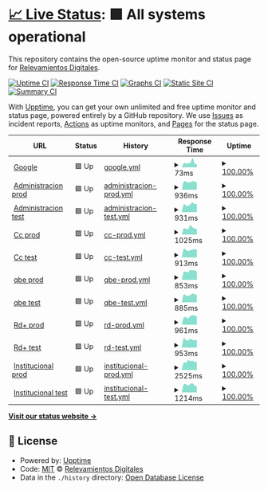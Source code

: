 # [📈 Live Status](https://rdigitales.github.io/VerifStatusPages): <!--live status--> **🟩 All systems operational**

This repository contains the open-source uptime monitor and status page for [Relevamientos Digitales](https://rdigitales.github.io/VerifStatusPages).

[![Uptime CI](https://github.com/rdigitales/VerifStatusPages/workflows/Uptime%20CI/badge.svg)](https://github.com/rdigitales/VerifStatusPages/actions?query=workflow%3A%22Uptime+CI%22)
[![Response Time CI](https://github.com/rdigitales/VerifStatusPages/workflows/Response%20Time%20CI/badge.svg)](https://github.com/rdigitales/VerifStatusPages/actions?query=workflow%3A%22Response+Time+CI%22)
[![Graphs CI](https://github.com/rdigitales/VerifStatusPages/workflows/Graphs%20CI/badge.svg)](https://github.com/rdigitales/VerifStatusPages/actions?query=workflow%3A%22Graphs+CI%22)
[![Static Site CI](https://github.com/rdigitales/VerifStatusPages/workflows/Static%20Site%20CI/badge.svg)](https://github.com/rdigitales/VerifStatusPages/actions?query=workflow%3A%22Static+Site+CI%22)
[![Summary CI](https://github.com/rdigitales/VerifStatusPages/workflows/Summary%20CI/badge.svg)](https://github.com/rdigitales/VerifStatusPages/actions?query=workflow%3A%22Summary+CI%22)

With [Upptime](https://upptime.js.org), you can get your own unlimited and free uptime monitor and status page, powered entirely by a GitHub repository. We use [Issues](https://github.com/rdigitales/VerifStatusPages/issues) as incident reports, [Actions](https://github.com/rdigitales/VerifStatusPages/actions) as uptime monitors, and [Pages](https://rdigitales.github.io/VerifStatusPages) for the status page.

<!--start: status pages-->
<!-- This summary is generated by Upptime (https://github.com/upptime/upptime) -->
<!-- Do not edit this manually, your changes will be overwritten -->
<!-- prettier-ignore -->
| URL | Status | History | Response Time | Uptime |
| --- | ------ | ------- | ------------- | ------ |
| <img alt="" src="https://icons.duckduckgo.com/ip3/null.ico" height="13"> [Google](www.google.com) | 🟩 Up | [google.yml](https://github.com/rdigitales/VerifStatusPages/commits/HEAD/history/google.yml) | <details><summary><img alt="Response time graph" src="./graphs/google/response-time-week.png" height="20"> 73ms</summary><br><a href="https://rdigitales.github.io/VerifStatusPages/history/google"><img alt="Response time 78" src="https://img.shields.io/endpoint?url=https%3A%2F%2Fraw.githubusercontent.com%2Frdigitales%2FVerifStatusPages%2FHEAD%2Fapi%2Fgoogle%2Fresponse-time.json"></a><br><a href="https://rdigitales.github.io/VerifStatusPages/history/google"><img alt="24-hour response time 52" src="https://img.shields.io/endpoint?url=https%3A%2F%2Fraw.githubusercontent.com%2Frdigitales%2FVerifStatusPages%2FHEAD%2Fapi%2Fgoogle%2Fresponse-time-day.json"></a><br><a href="https://rdigitales.github.io/VerifStatusPages/history/google"><img alt="7-day response time 73" src="https://img.shields.io/endpoint?url=https%3A%2F%2Fraw.githubusercontent.com%2Frdigitales%2FVerifStatusPages%2FHEAD%2Fapi%2Fgoogle%2Fresponse-time-week.json"></a><br><a href="https://rdigitales.github.io/VerifStatusPages/history/google"><img alt="30-day response time 78" src="https://img.shields.io/endpoint?url=https%3A%2F%2Fraw.githubusercontent.com%2Frdigitales%2FVerifStatusPages%2FHEAD%2Fapi%2Fgoogle%2Fresponse-time-month.json"></a><br><a href="https://rdigitales.github.io/VerifStatusPages/history/google"><img alt="1-year response time 78" src="https://img.shields.io/endpoint?url=https%3A%2F%2Fraw.githubusercontent.com%2Frdigitales%2FVerifStatusPages%2FHEAD%2Fapi%2Fgoogle%2Fresponse-time-year.json"></a></details> | <details><summary><a href="https://rdigitales.github.io/VerifStatusPages/history/google">100.00%</a></summary><a href="https://rdigitales.github.io/VerifStatusPages/history/google"><img alt="All-time uptime 100.00%" src="https://img.shields.io/endpoint?url=https%3A%2F%2Fraw.githubusercontent.com%2Frdigitales%2FVerifStatusPages%2FHEAD%2Fapi%2Fgoogle%2Fuptime.json"></a><br><a href="https://rdigitales.github.io/VerifStatusPages/history/google"><img alt="24-hour uptime 100.00%" src="https://img.shields.io/endpoint?url=https%3A%2F%2Fraw.githubusercontent.com%2Frdigitales%2FVerifStatusPages%2FHEAD%2Fapi%2Fgoogle%2Fuptime-day.json"></a><br><a href="https://rdigitales.github.io/VerifStatusPages/history/google"><img alt="7-day uptime 100.00%" src="https://img.shields.io/endpoint?url=https%3A%2F%2Fraw.githubusercontent.com%2Frdigitales%2FVerifStatusPages%2FHEAD%2Fapi%2Fgoogle%2Fuptime-week.json"></a><br><a href="https://rdigitales.github.io/VerifStatusPages/history/google"><img alt="30-day uptime 100.00%" src="https://img.shields.io/endpoint?url=https%3A%2F%2Fraw.githubusercontent.com%2Frdigitales%2FVerifStatusPages%2FHEAD%2Fapi%2Fgoogle%2Fuptime-month.json"></a><br><a href="https://rdigitales.github.io/VerifStatusPages/history/google"><img alt="1-year uptime 100.00%" src="https://img.shields.io/endpoint?url=https%3A%2F%2Fraw.githubusercontent.com%2Frdigitales%2FVerifStatusPages%2FHEAD%2Fapi%2Fgoogle%2Fuptime-year.json"></a></details>
| <img alt="" src="https://icons.duckduckgo.com/ip3/administracion.rdigitales.com.ar.ico" height="13"> [Administracion prod](https://administracion.rdigitales.com.ar/login.aspx) | 🟩 Up | [administracion-prod.yml](https://github.com/rdigitales/VerifStatusPages/commits/HEAD/history/administracion-prod.yml) | <details><summary><img alt="Response time graph" src="./graphs/administracion-prod/response-time-week.png" height="20"> 936ms</summary><br><a href="https://rdigitales.github.io/VerifStatusPages/history/administracion-prod"><img alt="Response time 937" src="https://img.shields.io/endpoint?url=https%3A%2F%2Fraw.githubusercontent.com%2Frdigitales%2FVerifStatusPages%2FHEAD%2Fapi%2Fadministracion-prod%2Fresponse-time.json"></a><br><a href="https://rdigitales.github.io/VerifStatusPages/history/administracion-prod"><img alt="24-hour response time 866" src="https://img.shields.io/endpoint?url=https%3A%2F%2Fraw.githubusercontent.com%2Frdigitales%2FVerifStatusPages%2FHEAD%2Fapi%2Fadministracion-prod%2Fresponse-time-day.json"></a><br><a href="https://rdigitales.github.io/VerifStatusPages/history/administracion-prod"><img alt="7-day response time 936" src="https://img.shields.io/endpoint?url=https%3A%2F%2Fraw.githubusercontent.com%2Frdigitales%2FVerifStatusPages%2FHEAD%2Fapi%2Fadministracion-prod%2Fresponse-time-week.json"></a><br><a href="https://rdigitales.github.io/VerifStatusPages/history/administracion-prod"><img alt="30-day response time 946" src="https://img.shields.io/endpoint?url=https%3A%2F%2Fraw.githubusercontent.com%2Frdigitales%2FVerifStatusPages%2FHEAD%2Fapi%2Fadministracion-prod%2Fresponse-time-month.json"></a><br><a href="https://rdigitales.github.io/VerifStatusPages/history/administracion-prod"><img alt="1-year response time 937" src="https://img.shields.io/endpoint?url=https%3A%2F%2Fraw.githubusercontent.com%2Frdigitales%2FVerifStatusPages%2FHEAD%2Fapi%2Fadministracion-prod%2Fresponse-time-year.json"></a></details> | <details><summary><a href="https://rdigitales.github.io/VerifStatusPages/history/administracion-prod">100.00%</a></summary><a href="https://rdigitales.github.io/VerifStatusPages/history/administracion-prod"><img alt="All-time uptime 100.00%" src="https://img.shields.io/endpoint?url=https%3A%2F%2Fraw.githubusercontent.com%2Frdigitales%2FVerifStatusPages%2FHEAD%2Fapi%2Fadministracion-prod%2Fuptime.json"></a><br><a href="https://rdigitales.github.io/VerifStatusPages/history/administracion-prod"><img alt="24-hour uptime 100.00%" src="https://img.shields.io/endpoint?url=https%3A%2F%2Fraw.githubusercontent.com%2Frdigitales%2FVerifStatusPages%2FHEAD%2Fapi%2Fadministracion-prod%2Fuptime-day.json"></a><br><a href="https://rdigitales.github.io/VerifStatusPages/history/administracion-prod"><img alt="7-day uptime 100.00%" src="https://img.shields.io/endpoint?url=https%3A%2F%2Fraw.githubusercontent.com%2Frdigitales%2FVerifStatusPages%2FHEAD%2Fapi%2Fadministracion-prod%2Fuptime-week.json"></a><br><a href="https://rdigitales.github.io/VerifStatusPages/history/administracion-prod"><img alt="30-day uptime 100.00%" src="https://img.shields.io/endpoint?url=https%3A%2F%2Fraw.githubusercontent.com%2Frdigitales%2FVerifStatusPages%2FHEAD%2Fapi%2Fadministracion-prod%2Fuptime-month.json"></a><br><a href="https://rdigitales.github.io/VerifStatusPages/history/administracion-prod"><img alt="1-year uptime 100.00%" src="https://img.shields.io/endpoint?url=https%3A%2F%2Fraw.githubusercontent.com%2Frdigitales%2FVerifStatusPages%2FHEAD%2Fapi%2Fadministracion-prod%2Fuptime-year.json"></a></details>
| <img alt="" src="https://icons.duckduckgo.com/ip3/administracion.rdtest.com.ar.ico" height="13"> [Administracion test](https://administracion.rdtest.com.ar:4433//login.aspx) | 🟩 Up | [administracion-test.yml](https://github.com/rdigitales/VerifStatusPages/commits/HEAD/history/administracion-test.yml) | <details><summary><img alt="Response time graph" src="./graphs/administracion-test/response-time-week.png" height="20"> 931ms</summary><br><a href="https://rdigitales.github.io/VerifStatusPages/history/administracion-test"><img alt="Response time 930" src="https://img.shields.io/endpoint?url=https%3A%2F%2Fraw.githubusercontent.com%2Frdigitales%2FVerifStatusPages%2FHEAD%2Fapi%2Fadministracion-test%2Fresponse-time.json"></a><br><a href="https://rdigitales.github.io/VerifStatusPages/history/administracion-test"><img alt="24-hour response time 958" src="https://img.shields.io/endpoint?url=https%3A%2F%2Fraw.githubusercontent.com%2Frdigitales%2FVerifStatusPages%2FHEAD%2Fapi%2Fadministracion-test%2Fresponse-time-day.json"></a><br><a href="https://rdigitales.github.io/VerifStatusPages/history/administracion-test"><img alt="7-day response time 931" src="https://img.shields.io/endpoint?url=https%3A%2F%2Fraw.githubusercontent.com%2Frdigitales%2FVerifStatusPages%2FHEAD%2Fapi%2Fadministracion-test%2Fresponse-time-week.json"></a><br><a href="https://rdigitales.github.io/VerifStatusPages/history/administracion-test"><img alt="30-day response time 928" src="https://img.shields.io/endpoint?url=https%3A%2F%2Fraw.githubusercontent.com%2Frdigitales%2FVerifStatusPages%2FHEAD%2Fapi%2Fadministracion-test%2Fresponse-time-month.json"></a><br><a href="https://rdigitales.github.io/VerifStatusPages/history/administracion-test"><img alt="1-year response time 930" src="https://img.shields.io/endpoint?url=https%3A%2F%2Fraw.githubusercontent.com%2Frdigitales%2FVerifStatusPages%2FHEAD%2Fapi%2Fadministracion-test%2Fresponse-time-year.json"></a></details> | <details><summary><a href="https://rdigitales.github.io/VerifStatusPages/history/administracion-test">100.00%</a></summary><a href="https://rdigitales.github.io/VerifStatusPages/history/administracion-test"><img alt="All-time uptime 100.00%" src="https://img.shields.io/endpoint?url=https%3A%2F%2Fraw.githubusercontent.com%2Frdigitales%2FVerifStatusPages%2FHEAD%2Fapi%2Fadministracion-test%2Fuptime.json"></a><br><a href="https://rdigitales.github.io/VerifStatusPages/history/administracion-test"><img alt="24-hour uptime 100.00%" src="https://img.shields.io/endpoint?url=https%3A%2F%2Fraw.githubusercontent.com%2Frdigitales%2FVerifStatusPages%2FHEAD%2Fapi%2Fadministracion-test%2Fuptime-day.json"></a><br><a href="https://rdigitales.github.io/VerifStatusPages/history/administracion-test"><img alt="7-day uptime 100.00%" src="https://img.shields.io/endpoint?url=https%3A%2F%2Fraw.githubusercontent.com%2Frdigitales%2FVerifStatusPages%2FHEAD%2Fapi%2Fadministracion-test%2Fuptime-week.json"></a><br><a href="https://rdigitales.github.io/VerifStatusPages/history/administracion-test"><img alt="30-day uptime 100.00%" src="https://img.shields.io/endpoint?url=https%3A%2F%2Fraw.githubusercontent.com%2Frdigitales%2FVerifStatusPages%2FHEAD%2Fapi%2Fadministracion-test%2Fuptime-month.json"></a><br><a href="https://rdigitales.github.io/VerifStatusPages/history/administracion-test"><img alt="1-year uptime 100.00%" src="https://img.shields.io/endpoint?url=https%3A%2F%2Fraw.githubusercontent.com%2Frdigitales%2FVerifStatusPages%2FHEAD%2Fapi%2Fadministracion-test%2Fuptime-year.json"></a></details>
| <img alt="" src="https://icons.duckduckgo.com/ip3/ccweb.rdigitales.com.ar.ico" height="13"> [Cc prod](https://ccweb.rdigitales.com.ar/Index.aspx) | 🟩 Up | [cc-prod.yml](https://github.com/rdigitales/VerifStatusPages/commits/HEAD/history/cc-prod.yml) | <details><summary><img alt="Response time graph" src="./graphs/cc-prod/response-time-week.png" height="20"> 1025ms</summary><br><a href="https://rdigitales.github.io/VerifStatusPages/history/cc-prod"><img alt="Response time 952" src="https://img.shields.io/endpoint?url=https%3A%2F%2Fraw.githubusercontent.com%2Frdigitales%2FVerifStatusPages%2FHEAD%2Fapi%2Fcc-prod%2Fresponse-time.json"></a><br><a href="https://rdigitales.github.io/VerifStatusPages/history/cc-prod"><img alt="24-hour response time 866" src="https://img.shields.io/endpoint?url=https%3A%2F%2Fraw.githubusercontent.com%2Frdigitales%2FVerifStatusPages%2FHEAD%2Fapi%2Fcc-prod%2Fresponse-time-day.json"></a><br><a href="https://rdigitales.github.io/VerifStatusPages/history/cc-prod"><img alt="7-day response time 1025" src="https://img.shields.io/endpoint?url=https%3A%2F%2Fraw.githubusercontent.com%2Frdigitales%2FVerifStatusPages%2FHEAD%2Fapi%2Fcc-prod%2Fresponse-time-week.json"></a><br><a href="https://rdigitales.github.io/VerifStatusPages/history/cc-prod"><img alt="30-day response time 953" src="https://img.shields.io/endpoint?url=https%3A%2F%2Fraw.githubusercontent.com%2Frdigitales%2FVerifStatusPages%2FHEAD%2Fapi%2Fcc-prod%2Fresponse-time-month.json"></a><br><a href="https://rdigitales.github.io/VerifStatusPages/history/cc-prod"><img alt="1-year response time 952" src="https://img.shields.io/endpoint?url=https%3A%2F%2Fraw.githubusercontent.com%2Frdigitales%2FVerifStatusPages%2FHEAD%2Fapi%2Fcc-prod%2Fresponse-time-year.json"></a></details> | <details><summary><a href="https://rdigitales.github.io/VerifStatusPages/history/cc-prod">100.00%</a></summary><a href="https://rdigitales.github.io/VerifStatusPages/history/cc-prod"><img alt="All-time uptime 100.00%" src="https://img.shields.io/endpoint?url=https%3A%2F%2Fraw.githubusercontent.com%2Frdigitales%2FVerifStatusPages%2FHEAD%2Fapi%2Fcc-prod%2Fuptime.json"></a><br><a href="https://rdigitales.github.io/VerifStatusPages/history/cc-prod"><img alt="24-hour uptime 100.00%" src="https://img.shields.io/endpoint?url=https%3A%2F%2Fraw.githubusercontent.com%2Frdigitales%2FVerifStatusPages%2FHEAD%2Fapi%2Fcc-prod%2Fuptime-day.json"></a><br><a href="https://rdigitales.github.io/VerifStatusPages/history/cc-prod"><img alt="7-day uptime 100.00%" src="https://img.shields.io/endpoint?url=https%3A%2F%2Fraw.githubusercontent.com%2Frdigitales%2FVerifStatusPages%2FHEAD%2Fapi%2Fcc-prod%2Fuptime-week.json"></a><br><a href="https://rdigitales.github.io/VerifStatusPages/history/cc-prod"><img alt="30-day uptime 100.00%" src="https://img.shields.io/endpoint?url=https%3A%2F%2Fraw.githubusercontent.com%2Frdigitales%2FVerifStatusPages%2FHEAD%2Fapi%2Fcc-prod%2Fuptime-month.json"></a><br><a href="https://rdigitales.github.io/VerifStatusPages/history/cc-prod"><img alt="1-year uptime 100.00%" src="https://img.shields.io/endpoint?url=https%3A%2F%2Fraw.githubusercontent.com%2Frdigitales%2FVerifStatusPages%2FHEAD%2Fapi%2Fcc-prod%2Fuptime-year.json"></a></details>
| <img alt="" src="https://icons.duckduckgo.com/ip3/ccweb.rdtest.com.ar.ico" height="13"> [Cc test](https://ccweb.rdtest.com.ar:4433/Index.aspx) | 🟩 Up | [cc-test.yml](https://github.com/rdigitales/VerifStatusPages/commits/HEAD/history/cc-test.yml) | <details><summary><img alt="Response time graph" src="./graphs/cc-test/response-time-week.png" height="20"> 913ms</summary><br><a href="https://rdigitales.github.io/VerifStatusPages/history/cc-test"><img alt="Response time 1093" src="https://img.shields.io/endpoint?url=https%3A%2F%2Fraw.githubusercontent.com%2Frdigitales%2FVerifStatusPages%2FHEAD%2Fapi%2Fcc-test%2Fresponse-time.json"></a><br><a href="https://rdigitales.github.io/VerifStatusPages/history/cc-test"><img alt="24-hour response time 956" src="https://img.shields.io/endpoint?url=https%3A%2F%2Fraw.githubusercontent.com%2Frdigitales%2FVerifStatusPages%2FHEAD%2Fapi%2Fcc-test%2Fresponse-time-day.json"></a><br><a href="https://rdigitales.github.io/VerifStatusPages/history/cc-test"><img alt="7-day response time 913" src="https://img.shields.io/endpoint?url=https%3A%2F%2Fraw.githubusercontent.com%2Frdigitales%2FVerifStatusPages%2FHEAD%2Fapi%2Fcc-test%2Fresponse-time-week.json"></a><br><a href="https://rdigitales.github.io/VerifStatusPages/history/cc-test"><img alt="30-day response time 1163" src="https://img.shields.io/endpoint?url=https%3A%2F%2Fraw.githubusercontent.com%2Frdigitales%2FVerifStatusPages%2FHEAD%2Fapi%2Fcc-test%2Fresponse-time-month.json"></a><br><a href="https://rdigitales.github.io/VerifStatusPages/history/cc-test"><img alt="1-year response time 1093" src="https://img.shields.io/endpoint?url=https%3A%2F%2Fraw.githubusercontent.com%2Frdigitales%2FVerifStatusPages%2FHEAD%2Fapi%2Fcc-test%2Fresponse-time-year.json"></a></details> | <details><summary><a href="https://rdigitales.github.io/VerifStatusPages/history/cc-test">100.00%</a></summary><a href="https://rdigitales.github.io/VerifStatusPages/history/cc-test"><img alt="All-time uptime 100.00%" src="https://img.shields.io/endpoint?url=https%3A%2F%2Fraw.githubusercontent.com%2Frdigitales%2FVerifStatusPages%2FHEAD%2Fapi%2Fcc-test%2Fuptime.json"></a><br><a href="https://rdigitales.github.io/VerifStatusPages/history/cc-test"><img alt="24-hour uptime 100.00%" src="https://img.shields.io/endpoint?url=https%3A%2F%2Fraw.githubusercontent.com%2Frdigitales%2FVerifStatusPages%2FHEAD%2Fapi%2Fcc-test%2Fuptime-day.json"></a><br><a href="https://rdigitales.github.io/VerifStatusPages/history/cc-test"><img alt="7-day uptime 100.00%" src="https://img.shields.io/endpoint?url=https%3A%2F%2Fraw.githubusercontent.com%2Frdigitales%2FVerifStatusPages%2FHEAD%2Fapi%2Fcc-test%2Fuptime-week.json"></a><br><a href="https://rdigitales.github.io/VerifStatusPages/history/cc-test"><img alt="30-day uptime 100.00%" src="https://img.shields.io/endpoint?url=https%3A%2F%2Fraw.githubusercontent.com%2Frdigitales%2FVerifStatusPages%2FHEAD%2Fapi%2Fcc-test%2Fuptime-month.json"></a><br><a href="https://rdigitales.github.io/VerifStatusPages/history/cc-test"><img alt="1-year uptime 100.00%" src="https://img.shields.io/endpoint?url=https%3A%2F%2Fraw.githubusercontent.com%2Frdigitales%2FVerifStatusPages%2FHEAD%2Fapi%2Fcc-test%2Fuptime-year.json"></a></details>
| <img alt="" src="https://icons.duckduckgo.com/ip3/qbe.rdigitales.com.ar.ico" height="13"> [qbe prod](https://qbe.rdigitales.com.ar) | 🟩 Up | [qbe-prod.yml](https://github.com/rdigitales/VerifStatusPages/commits/HEAD/history/qbe-prod.yml) | <details><summary><img alt="Response time graph" src="./graphs/qbe-prod/response-time-week.png" height="20"> 853ms</summary><br><a href="https://rdigitales.github.io/VerifStatusPages/history/qbe-prod"><img alt="Response time 930" src="https://img.shields.io/endpoint?url=https%3A%2F%2Fraw.githubusercontent.com%2Frdigitales%2FVerifStatusPages%2FHEAD%2Fapi%2Fqbe-prod%2Fresponse-time.json"></a><br><a href="https://rdigitales.github.io/VerifStatusPages/history/qbe-prod"><img alt="24-hour response time 759" src="https://img.shields.io/endpoint?url=https%3A%2F%2Fraw.githubusercontent.com%2Frdigitales%2FVerifStatusPages%2FHEAD%2Fapi%2Fqbe-prod%2Fresponse-time-day.json"></a><br><a href="https://rdigitales.github.io/VerifStatusPages/history/qbe-prod"><img alt="7-day response time 853" src="https://img.shields.io/endpoint?url=https%3A%2F%2Fraw.githubusercontent.com%2Frdigitales%2FVerifStatusPages%2FHEAD%2Fapi%2Fqbe-prod%2Fresponse-time-week.json"></a><br><a href="https://rdigitales.github.io/VerifStatusPages/history/qbe-prod"><img alt="30-day response time 911" src="https://img.shields.io/endpoint?url=https%3A%2F%2Fraw.githubusercontent.com%2Frdigitales%2FVerifStatusPages%2FHEAD%2Fapi%2Fqbe-prod%2Fresponse-time-month.json"></a><br><a href="https://rdigitales.github.io/VerifStatusPages/history/qbe-prod"><img alt="1-year response time 930" src="https://img.shields.io/endpoint?url=https%3A%2F%2Fraw.githubusercontent.com%2Frdigitales%2FVerifStatusPages%2FHEAD%2Fapi%2Fqbe-prod%2Fresponse-time-year.json"></a></details> | <details><summary><a href="https://rdigitales.github.io/VerifStatusPages/history/qbe-prod">100.00%</a></summary><a href="https://rdigitales.github.io/VerifStatusPages/history/qbe-prod"><img alt="All-time uptime 100.00%" src="https://img.shields.io/endpoint?url=https%3A%2F%2Fraw.githubusercontent.com%2Frdigitales%2FVerifStatusPages%2FHEAD%2Fapi%2Fqbe-prod%2Fuptime.json"></a><br><a href="https://rdigitales.github.io/VerifStatusPages/history/qbe-prod"><img alt="24-hour uptime 100.00%" src="https://img.shields.io/endpoint?url=https%3A%2F%2Fraw.githubusercontent.com%2Frdigitales%2FVerifStatusPages%2FHEAD%2Fapi%2Fqbe-prod%2Fuptime-day.json"></a><br><a href="https://rdigitales.github.io/VerifStatusPages/history/qbe-prod"><img alt="7-day uptime 100.00%" src="https://img.shields.io/endpoint?url=https%3A%2F%2Fraw.githubusercontent.com%2Frdigitales%2FVerifStatusPages%2FHEAD%2Fapi%2Fqbe-prod%2Fuptime-week.json"></a><br><a href="https://rdigitales.github.io/VerifStatusPages/history/qbe-prod"><img alt="30-day uptime 100.00%" src="https://img.shields.io/endpoint?url=https%3A%2F%2Fraw.githubusercontent.com%2Frdigitales%2FVerifStatusPages%2FHEAD%2Fapi%2Fqbe-prod%2Fuptime-month.json"></a><br><a href="https://rdigitales.github.io/VerifStatusPages/history/qbe-prod"><img alt="1-year uptime 100.00%" src="https://img.shields.io/endpoint?url=https%3A%2F%2Fraw.githubusercontent.com%2Frdigitales%2FVerifStatusPages%2FHEAD%2Fapi%2Fqbe-prod%2Fuptime-year.json"></a></details>
| <img alt="" src="https://icons.duckduckgo.com/ip3/qbe.rdtest.com.ar.ico" height="13"> [qbe test](https://qbe.rdtest.com.ar:4433) | 🟩 Up | [qbe-test.yml](https://github.com/rdigitales/VerifStatusPages/commits/HEAD/history/qbe-test.yml) | <details><summary><img alt="Response time graph" src="./graphs/qbe-test/response-time-week.png" height="20"> 885ms</summary><br><a href="https://rdigitales.github.io/VerifStatusPages/history/qbe-test"><img alt="Response time 974" src="https://img.shields.io/endpoint?url=https%3A%2F%2Fraw.githubusercontent.com%2Frdigitales%2FVerifStatusPages%2FHEAD%2Fapi%2Fqbe-test%2Fresponse-time.json"></a><br><a href="https://rdigitales.github.io/VerifStatusPages/history/qbe-test"><img alt="24-hour response time 866" src="https://img.shields.io/endpoint?url=https%3A%2F%2Fraw.githubusercontent.com%2Frdigitales%2FVerifStatusPages%2FHEAD%2Fapi%2Fqbe-test%2Fresponse-time-day.json"></a><br><a href="https://rdigitales.github.io/VerifStatusPages/history/qbe-test"><img alt="7-day response time 885" src="https://img.shields.io/endpoint?url=https%3A%2F%2Fraw.githubusercontent.com%2Frdigitales%2FVerifStatusPages%2FHEAD%2Fapi%2Fqbe-test%2Fresponse-time-week.json"></a><br><a href="https://rdigitales.github.io/VerifStatusPages/history/qbe-test"><img alt="30-day response time 978" src="https://img.shields.io/endpoint?url=https%3A%2F%2Fraw.githubusercontent.com%2Frdigitales%2FVerifStatusPages%2FHEAD%2Fapi%2Fqbe-test%2Fresponse-time-month.json"></a><br><a href="https://rdigitales.github.io/VerifStatusPages/history/qbe-test"><img alt="1-year response time 974" src="https://img.shields.io/endpoint?url=https%3A%2F%2Fraw.githubusercontent.com%2Frdigitales%2FVerifStatusPages%2FHEAD%2Fapi%2Fqbe-test%2Fresponse-time-year.json"></a></details> | <details><summary><a href="https://rdigitales.github.io/VerifStatusPages/history/qbe-test">100.00%</a></summary><a href="https://rdigitales.github.io/VerifStatusPages/history/qbe-test"><img alt="All-time uptime 100.00%" src="https://img.shields.io/endpoint?url=https%3A%2F%2Fraw.githubusercontent.com%2Frdigitales%2FVerifStatusPages%2FHEAD%2Fapi%2Fqbe-test%2Fuptime.json"></a><br><a href="https://rdigitales.github.io/VerifStatusPages/history/qbe-test"><img alt="24-hour uptime 100.00%" src="https://img.shields.io/endpoint?url=https%3A%2F%2Fraw.githubusercontent.com%2Frdigitales%2FVerifStatusPages%2FHEAD%2Fapi%2Fqbe-test%2Fuptime-day.json"></a><br><a href="https://rdigitales.github.io/VerifStatusPages/history/qbe-test"><img alt="7-day uptime 100.00%" src="https://img.shields.io/endpoint?url=https%3A%2F%2Fraw.githubusercontent.com%2Frdigitales%2FVerifStatusPages%2FHEAD%2Fapi%2Fqbe-test%2Fuptime-week.json"></a><br><a href="https://rdigitales.github.io/VerifStatusPages/history/qbe-test"><img alt="30-day uptime 100.00%" src="https://img.shields.io/endpoint?url=https%3A%2F%2Fraw.githubusercontent.com%2Frdigitales%2FVerifStatusPages%2FHEAD%2Fapi%2Fqbe-test%2Fuptime-month.json"></a><br><a href="https://rdigitales.github.io/VerifStatusPages/history/qbe-test"><img alt="1-year uptime 100.00%" src="https://img.shields.io/endpoint?url=https%3A%2F%2Fraw.githubusercontent.com%2Frdigitales%2FVerifStatusPages%2FHEAD%2Fapi%2Fqbe-test%2Fuptime-year.json"></a></details>
| <img alt="" src="https://icons.duckduckgo.com/ip3/rdplus.rdigitales.com.ar.ico" height="13"> [Rd+ prod](https://rdplus.rdigitales.com.ar/v2/loggin.aspx) | 🟩 Up | [rd-prod.yml](https://github.com/rdigitales/VerifStatusPages/commits/HEAD/history/rd-prod.yml) | <details><summary><img alt="Response time graph" src="./graphs/rd-prod/response-time-week.png" height="20"> 961ms</summary><br><a href="https://rdigitales.github.io/VerifStatusPages/history/rd-prod"><img alt="Response time 950" src="https://img.shields.io/endpoint?url=https%3A%2F%2Fraw.githubusercontent.com%2Frdigitales%2FVerifStatusPages%2FHEAD%2Fapi%2Frd-prod%2Fresponse-time.json"></a><br><a href="https://rdigitales.github.io/VerifStatusPages/history/rd-prod"><img alt="24-hour response time 979" src="https://img.shields.io/endpoint?url=https%3A%2F%2Fraw.githubusercontent.com%2Frdigitales%2FVerifStatusPages%2FHEAD%2Fapi%2Frd-prod%2Fresponse-time-day.json"></a><br><a href="https://rdigitales.github.io/VerifStatusPages/history/rd-prod"><img alt="7-day response time 961" src="https://img.shields.io/endpoint?url=https%3A%2F%2Fraw.githubusercontent.com%2Frdigitales%2FVerifStatusPages%2FHEAD%2Fapi%2Frd-prod%2Fresponse-time-week.json"></a><br><a href="https://rdigitales.github.io/VerifStatusPages/history/rd-prod"><img alt="30-day response time 948" src="https://img.shields.io/endpoint?url=https%3A%2F%2Fraw.githubusercontent.com%2Frdigitales%2FVerifStatusPages%2FHEAD%2Fapi%2Frd-prod%2Fresponse-time-month.json"></a><br><a href="https://rdigitales.github.io/VerifStatusPages/history/rd-prod"><img alt="1-year response time 950" src="https://img.shields.io/endpoint?url=https%3A%2F%2Fraw.githubusercontent.com%2Frdigitales%2FVerifStatusPages%2FHEAD%2Fapi%2Frd-prod%2Fresponse-time-year.json"></a></details> | <details><summary><a href="https://rdigitales.github.io/VerifStatusPages/history/rd-prod">100.00%</a></summary><a href="https://rdigitales.github.io/VerifStatusPages/history/rd-prod"><img alt="All-time uptime 100.00%" src="https://img.shields.io/endpoint?url=https%3A%2F%2Fraw.githubusercontent.com%2Frdigitales%2FVerifStatusPages%2FHEAD%2Fapi%2Frd-prod%2Fuptime.json"></a><br><a href="https://rdigitales.github.io/VerifStatusPages/history/rd-prod"><img alt="24-hour uptime 100.00%" src="https://img.shields.io/endpoint?url=https%3A%2F%2Fraw.githubusercontent.com%2Frdigitales%2FVerifStatusPages%2FHEAD%2Fapi%2Frd-prod%2Fuptime-day.json"></a><br><a href="https://rdigitales.github.io/VerifStatusPages/history/rd-prod"><img alt="7-day uptime 100.00%" src="https://img.shields.io/endpoint?url=https%3A%2F%2Fraw.githubusercontent.com%2Frdigitales%2FVerifStatusPages%2FHEAD%2Fapi%2Frd-prod%2Fuptime-week.json"></a><br><a href="https://rdigitales.github.io/VerifStatusPages/history/rd-prod"><img alt="30-day uptime 100.00%" src="https://img.shields.io/endpoint?url=https%3A%2F%2Fraw.githubusercontent.com%2Frdigitales%2FVerifStatusPages%2FHEAD%2Fapi%2Frd-prod%2Fuptime-month.json"></a><br><a href="https://rdigitales.github.io/VerifStatusPages/history/rd-prod"><img alt="1-year uptime 100.00%" src="https://img.shields.io/endpoint?url=https%3A%2F%2Fraw.githubusercontent.com%2Frdigitales%2FVerifStatusPages%2FHEAD%2Fapi%2Frd-prod%2Fuptime-year.json"></a></details>
| <img alt="" src="https://icons.duckduckgo.com/ip3/rdplus.rdtest.com.ar.ico" height="13"> [Rd+ test](https://rdplus.rdtest.com.ar:4433/v2/loggin.aspx) | 🟩 Up | [rd-test.yml](https://github.com/rdigitales/VerifStatusPages/commits/HEAD/history/rd-test.yml) | <details><summary><img alt="Response time graph" src="./graphs/rd-test/response-time-week.png" height="20"> 953ms</summary><br><a href="https://rdigitales.github.io/VerifStatusPages/history/rd-test"><img alt="Response time 1097" src="https://img.shields.io/endpoint?url=https%3A%2F%2Fraw.githubusercontent.com%2Frdigitales%2FVerifStatusPages%2FHEAD%2Fapi%2Frd-test%2Fresponse-time.json"></a><br><a href="https://rdigitales.github.io/VerifStatusPages/history/rd-test"><img alt="24-hour response time 930" src="https://img.shields.io/endpoint?url=https%3A%2F%2Fraw.githubusercontent.com%2Frdigitales%2FVerifStatusPages%2FHEAD%2Fapi%2Frd-test%2Fresponse-time-day.json"></a><br><a href="https://rdigitales.github.io/VerifStatusPages/history/rd-test"><img alt="7-day response time 953" src="https://img.shields.io/endpoint?url=https%3A%2F%2Fraw.githubusercontent.com%2Frdigitales%2FVerifStatusPages%2FHEAD%2Fapi%2Frd-test%2Fresponse-time-week.json"></a><br><a href="https://rdigitales.github.io/VerifStatusPages/history/rd-test"><img alt="30-day response time 1138" src="https://img.shields.io/endpoint?url=https%3A%2F%2Fraw.githubusercontent.com%2Frdigitales%2FVerifStatusPages%2FHEAD%2Fapi%2Frd-test%2Fresponse-time-month.json"></a><br><a href="https://rdigitales.github.io/VerifStatusPages/history/rd-test"><img alt="1-year response time 1097" src="https://img.shields.io/endpoint?url=https%3A%2F%2Fraw.githubusercontent.com%2Frdigitales%2FVerifStatusPages%2FHEAD%2Fapi%2Frd-test%2Fresponse-time-year.json"></a></details> | <details><summary><a href="https://rdigitales.github.io/VerifStatusPages/history/rd-test">100.00%</a></summary><a href="https://rdigitales.github.io/VerifStatusPages/history/rd-test"><img alt="All-time uptime 100.00%" src="https://img.shields.io/endpoint?url=https%3A%2F%2Fraw.githubusercontent.com%2Frdigitales%2FVerifStatusPages%2FHEAD%2Fapi%2Frd-test%2Fuptime.json"></a><br><a href="https://rdigitales.github.io/VerifStatusPages/history/rd-test"><img alt="24-hour uptime 100.00%" src="https://img.shields.io/endpoint?url=https%3A%2F%2Fraw.githubusercontent.com%2Frdigitales%2FVerifStatusPages%2FHEAD%2Fapi%2Frd-test%2Fuptime-day.json"></a><br><a href="https://rdigitales.github.io/VerifStatusPages/history/rd-test"><img alt="7-day uptime 100.00%" src="https://img.shields.io/endpoint?url=https%3A%2F%2Fraw.githubusercontent.com%2Frdigitales%2FVerifStatusPages%2FHEAD%2Fapi%2Frd-test%2Fuptime-week.json"></a><br><a href="https://rdigitales.github.io/VerifStatusPages/history/rd-test"><img alt="30-day uptime 100.00%" src="https://img.shields.io/endpoint?url=https%3A%2F%2Fraw.githubusercontent.com%2Frdigitales%2FVerifStatusPages%2FHEAD%2Fapi%2Frd-test%2Fuptime-month.json"></a><br><a href="https://rdigitales.github.io/VerifStatusPages/history/rd-test"><img alt="1-year uptime 100.00%" src="https://img.shields.io/endpoint?url=https%3A%2F%2Fraw.githubusercontent.com%2Frdigitales%2FVerifStatusPages%2FHEAD%2Fapi%2Frd-test%2Fuptime-year.json"></a></details>
| <img alt="" src="https://icons.duckduckgo.com/ip3/www.rdigitales.com.ar.ico" height="13"> [Institucional prod](https://www.rdigitales.com.ar) | 🟩 Up | [institucional-prod.yml](https://github.com/rdigitales/VerifStatusPages/commits/HEAD/history/institucional-prod.yml) | <details><summary><img alt="Response time graph" src="./graphs/institucional-prod/response-time-week.png" height="20"> 2525ms</summary><br><a href="https://rdigitales.github.io/VerifStatusPages/history/institucional-prod"><img alt="Response time 2711" src="https://img.shields.io/endpoint?url=https%3A%2F%2Fraw.githubusercontent.com%2Frdigitales%2FVerifStatusPages%2FHEAD%2Fapi%2Finstitucional-prod%2Fresponse-time.json"></a><br><a href="https://rdigitales.github.io/VerifStatusPages/history/institucional-prod"><img alt="24-hour response time 2461" src="https://img.shields.io/endpoint?url=https%3A%2F%2Fraw.githubusercontent.com%2Frdigitales%2FVerifStatusPages%2FHEAD%2Fapi%2Finstitucional-prod%2Fresponse-time-day.json"></a><br><a href="https://rdigitales.github.io/VerifStatusPages/history/institucional-prod"><img alt="7-day response time 2525" src="https://img.shields.io/endpoint?url=https%3A%2F%2Fraw.githubusercontent.com%2Frdigitales%2FVerifStatusPages%2FHEAD%2Fapi%2Finstitucional-prod%2Fresponse-time-week.json"></a><br><a href="https://rdigitales.github.io/VerifStatusPages/history/institucional-prod"><img alt="30-day response time 2757" src="https://img.shields.io/endpoint?url=https%3A%2F%2Fraw.githubusercontent.com%2Frdigitales%2FVerifStatusPages%2FHEAD%2Fapi%2Finstitucional-prod%2Fresponse-time-month.json"></a><br><a href="https://rdigitales.github.io/VerifStatusPages/history/institucional-prod"><img alt="1-year response time 2711" src="https://img.shields.io/endpoint?url=https%3A%2F%2Fraw.githubusercontent.com%2Frdigitales%2FVerifStatusPages%2FHEAD%2Fapi%2Finstitucional-prod%2Fresponse-time-year.json"></a></details> | <details><summary><a href="https://rdigitales.github.io/VerifStatusPages/history/institucional-prod">100.00%</a></summary><a href="https://rdigitales.github.io/VerifStatusPages/history/institucional-prod"><img alt="All-time uptime 100.00%" src="https://img.shields.io/endpoint?url=https%3A%2F%2Fraw.githubusercontent.com%2Frdigitales%2FVerifStatusPages%2FHEAD%2Fapi%2Finstitucional-prod%2Fuptime.json"></a><br><a href="https://rdigitales.github.io/VerifStatusPages/history/institucional-prod"><img alt="24-hour uptime 100.00%" src="https://img.shields.io/endpoint?url=https%3A%2F%2Fraw.githubusercontent.com%2Frdigitales%2FVerifStatusPages%2FHEAD%2Fapi%2Finstitucional-prod%2Fuptime-day.json"></a><br><a href="https://rdigitales.github.io/VerifStatusPages/history/institucional-prod"><img alt="7-day uptime 100.00%" src="https://img.shields.io/endpoint?url=https%3A%2F%2Fraw.githubusercontent.com%2Frdigitales%2FVerifStatusPages%2FHEAD%2Fapi%2Finstitucional-prod%2Fuptime-week.json"></a><br><a href="https://rdigitales.github.io/VerifStatusPages/history/institucional-prod"><img alt="30-day uptime 100.00%" src="https://img.shields.io/endpoint?url=https%3A%2F%2Fraw.githubusercontent.com%2Frdigitales%2FVerifStatusPages%2FHEAD%2Fapi%2Finstitucional-prod%2Fuptime-month.json"></a><br><a href="https://rdigitales.github.io/VerifStatusPages/history/institucional-prod"><img alt="1-year uptime 100.00%" src="https://img.shields.io/endpoint?url=https%3A%2F%2Fraw.githubusercontent.com%2Frdigitales%2FVerifStatusPages%2FHEAD%2Fapi%2Finstitucional-prod%2Fuptime-year.json"></a></details>
| <img alt="" src="https://icons.duckduckgo.com/ip3/www.rdtest.com.ar.ico" height="13"> [Institucional test](https://www.rdtest.com.ar:4433) | 🟩 Up | [institucional-test.yml](https://github.com/rdigitales/VerifStatusPages/commits/HEAD/history/institucional-test.yml) | <details><summary><img alt="Response time graph" src="./graphs/institucional-test/response-time-week.png" height="20"> 1214ms</summary><br><a href="https://rdigitales.github.io/VerifStatusPages/history/institucional-test"><img alt="Response time 1176" src="https://img.shields.io/endpoint?url=https%3A%2F%2Fraw.githubusercontent.com%2Frdigitales%2FVerifStatusPages%2FHEAD%2Fapi%2Finstitucional-test%2Fresponse-time.json"></a><br><a href="https://rdigitales.github.io/VerifStatusPages/history/institucional-test"><img alt="24-hour response time 1046" src="https://img.shields.io/endpoint?url=https%3A%2F%2Fraw.githubusercontent.com%2Frdigitales%2FVerifStatusPages%2FHEAD%2Fapi%2Finstitucional-test%2Fresponse-time-day.json"></a><br><a href="https://rdigitales.github.io/VerifStatusPages/history/institucional-test"><img alt="7-day response time 1214" src="https://img.shields.io/endpoint?url=https%3A%2F%2Fraw.githubusercontent.com%2Frdigitales%2FVerifStatusPages%2FHEAD%2Fapi%2Finstitucional-test%2Fresponse-time-week.json"></a><br><a href="https://rdigitales.github.io/VerifStatusPages/history/institucional-test"><img alt="30-day response time 1164" src="https://img.shields.io/endpoint?url=https%3A%2F%2Fraw.githubusercontent.com%2Frdigitales%2FVerifStatusPages%2FHEAD%2Fapi%2Finstitucional-test%2Fresponse-time-month.json"></a><br><a href="https://rdigitales.github.io/VerifStatusPages/history/institucional-test"><img alt="1-year response time 1176" src="https://img.shields.io/endpoint?url=https%3A%2F%2Fraw.githubusercontent.com%2Frdigitales%2FVerifStatusPages%2FHEAD%2Fapi%2Finstitucional-test%2Fresponse-time-year.json"></a></details> | <details><summary><a href="https://rdigitales.github.io/VerifStatusPages/history/institucional-test">100.00%</a></summary><a href="https://rdigitales.github.io/VerifStatusPages/history/institucional-test"><img alt="All-time uptime 100.00%" src="https://img.shields.io/endpoint?url=https%3A%2F%2Fraw.githubusercontent.com%2Frdigitales%2FVerifStatusPages%2FHEAD%2Fapi%2Finstitucional-test%2Fuptime.json"></a><br><a href="https://rdigitales.github.io/VerifStatusPages/history/institucional-test"><img alt="24-hour uptime 100.00%" src="https://img.shields.io/endpoint?url=https%3A%2F%2Fraw.githubusercontent.com%2Frdigitales%2FVerifStatusPages%2FHEAD%2Fapi%2Finstitucional-test%2Fuptime-day.json"></a><br><a href="https://rdigitales.github.io/VerifStatusPages/history/institucional-test"><img alt="7-day uptime 100.00%" src="https://img.shields.io/endpoint?url=https%3A%2F%2Fraw.githubusercontent.com%2Frdigitales%2FVerifStatusPages%2FHEAD%2Fapi%2Finstitucional-test%2Fuptime-week.json"></a><br><a href="https://rdigitales.github.io/VerifStatusPages/history/institucional-test"><img alt="30-day uptime 100.00%" src="https://img.shields.io/endpoint?url=https%3A%2F%2Fraw.githubusercontent.com%2Frdigitales%2FVerifStatusPages%2FHEAD%2Fapi%2Finstitucional-test%2Fuptime-month.json"></a><br><a href="https://rdigitales.github.io/VerifStatusPages/history/institucional-test"><img alt="1-year uptime 100.00%" src="https://img.shields.io/endpoint?url=https%3A%2F%2Fraw.githubusercontent.com%2Frdigitales%2FVerifStatusPages%2FHEAD%2Fapi%2Finstitucional-test%2Fuptime-year.json"></a></details>

<!--end: status pages-->

[**Visit our status website →**](https://rdigitales.github.io/VerifStatusPages)

## 📄 License

- Powered by: [Upptime](https://github.com/upptime/upptime)
- Code: [MIT](./LICENSE) © [Relevamientos Digitales](https://rdigitales.github.io/VerifStatusPages)
- Data in the `./history` directory: [Open Database License](https://opendatacommons.org/licenses/odbl/1-0/)
